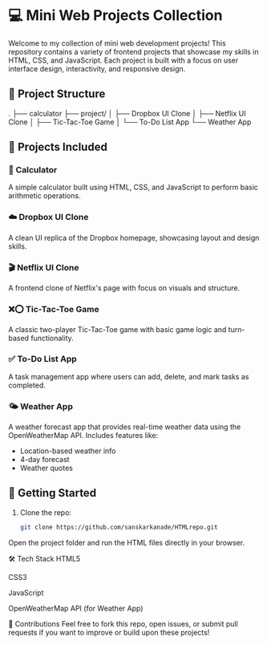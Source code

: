 # 💻 Mini Web Projects Collection

Welcome to my collection of mini web development projects! This repository contains a variety of frontend projects that showcase my skills in HTML, CSS, and JavaScript. Each project is built with a focus on user interface design, interactivity, and responsive design.

## 📁 Project Structure

. ├── calculator ├── project/ │ ├── Dropbox UI Clone │ ├── Netflix UI Clone │ ├── Tic-Tac-Toe Game │ └── To-Do List App └── Weather App


## 🌟 Projects Included

### 🧮 Calculator
A simple calculator built using HTML, CSS, and JavaScript to perform basic arithmetic operations.

### ☁️ Dropbox UI Clone
A clean UI replica of the Dropbox homepage, showcasing layout and design skills.

### 🎬 Netflix UI Clone
A frontend clone of Netflix's page with focus on visuals and structure.

### ❌⭕ Tic-Tac-Toe Game
A classic two-player Tic-Tac-Toe game with basic game logic and turn-based functionality.

### ✅ To-Do List App
A task management app where users can add, delete, and mark tasks as completed.

### 🌤️ Weather App
A weather forecast app that provides real-time weather data using the OpenWeatherMap API. Includes features like:
- Location-based weather info
- 4-day forecast
- Weather quotes

## 🚀 Getting Started

1. Clone the repo:
   ```bash
   git clone https://github.com/sanskarkanade/HTMLrepo.git

Open the project folder and run the HTML files directly in your browser.

🛠️ Tech Stack
HTML5

CSS3

JavaScript

OpenWeatherMap API (for Weather App)

🙌 Contributions
Feel free to fork this repo, open issues, or submit pull requests if you want to improve or build upon these projects!

